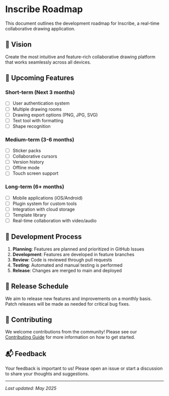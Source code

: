 # Inscribe Roadmap

This document outlines the development roadmap for Inscribe, a real-time collaborative drawing application.

## 🎯 Vision

Create the most intuitive and feature-rich collaborative drawing platform that works seamlessly across all devices.

## 🚀 Upcoming Features

### Short-term (Next 3 months)
- [ ] User authentication system
- [ ] Multiple drawing rooms
- [ ] Drawing export options (PNG, JPG, SVG)
- [ ] Text tool with formatting
- [ ] Shape recognition

### Medium-term (3-6 months)
- [ ] Sticker packs
- [ ] Collaborative cursors
- [ ] Version history
- [ ] Offline mode
- [ ] Touch screen support

### Long-term (6+ months)
- [ ] Mobile applications (iOS/Android)
- [ ] Plugin system for custom tools
- [ ] Integration with cloud storage
- [ ] Template library
- [ ] Real-time collaboration with video/audio

## 🔄 Development Process

1. **Planning**: Features are planned and prioritized in GitHub Issues
2. **Development**: Features are developed in feature branches
3. **Review**: Code is reviewed through pull requests
4. **Testing**: Automated and manual testing is performed
5. **Release**: Changes are merged to main and deployed

## 📅 Release Schedule

We aim to release new features and improvements on a monthly basis. Patch releases will be made as needed for critical bug fixes.

## 🤝 Contributing

We welcome contributions from the community! Please see our [Contributing Guide](CONTRIBUTING.md) for more information on how to get started.

## 📬 Feedback

Your feedback is important to us! Please open an issue or start a discussion to share your thoughts and suggestions.

---
*Last updated: May 2025*
